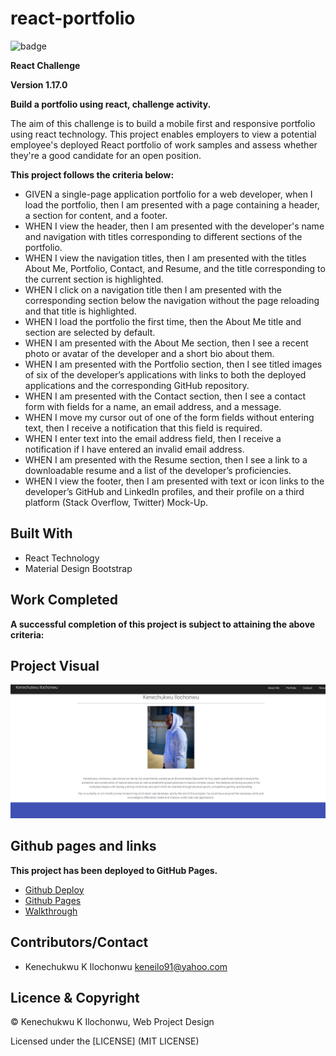 # react-portfolio

![badge](https://img.shields.io/badge/License-mit-red.svg)

**React Challenge**

**Version 1.17.0**

**Build a portfolio using react, challenge activity.**

The aim of this challenge is to build a mobile first and responsive portfolio using react technology. This project enables employers to view a potential employee's deployed React portfolio of work samples and assess whether they're a good candidate for an open position.

**This project follows the criteria below:**

- GIVEN a single-page application portfolio for a web developer, when I load the portfolio, then I am presented with a page containing a header, a section for content, and a footer.
- WHEN I view the header, then I am presented with the developer's name and navigation with titles corresponding to different sections of the portfolio.
- WHEN I view the navigation titles, then I am presented with the titles About Me, Portfolio, Contact, and Resume, and the title corresponding to the current section is highlighted.
- WHEN I click on a navigation title then I am presented with the corresponding section below the navigation without the page reloading and that title is highlighted.
- WHEN I load the portfolio the first time, then the About Me title and section are selected by default.
- WHEN I am presented with the About Me section, then I see a recent photo or avatar of the developer and a short bio about them.
- WHEN I am presented with the Portfolio section, then I see titled images of six of the developer’s applications with links to both the deployed applications and the corresponding GitHub repository.
- WHEN I am presented with the Contact section, then I see a contact form with fields for a name, an email address, and a message.
- WHEN I move my cursor out of one of the form fields without entering text, then I receive a notification that this field is required.
- WHEN I enter text into the email address field, then I receive a notification if I have entered an invalid email address.
- WHEN I am presented with the Resume section, then I see a link to a downloadable resume and a list of the developer’s proficiencies.
- WHEN I view the footer, then I am presented with text or icon links to the developer’s GitHub and LinkedIn profiles, and their profile on a third platform (Stack Overflow, Twitter) 
Mock-Up.

## Built With

- React Technology
- Material Design Bootstrap


## Work Completed

**A successful completion of this project is subject to attaining the above criteria:**

## Project Visual

![Project-Picture](./public/screenshot.png)


## Github pages and links

**This project has been deployed to GitHub Pages.** 

- [Github Deploy](https://kenesei91.github.io/react-portfolio/)
- [Github Pages](https://github.com/kenesei91/react-portfolio)
- [Walkthrough](https://watch.screencastify.com/v/rfG0opCIbblLU2LQPonO)



## Contributors/Contact

- Kenechukwu K Ilochonwu <keneilo91@yahoo.com>


## Licence & Copyright


© Kenechukwu K Ilochonwu, Web Project Design


Licensed under the [LICENSE] (MIT LICENSE)
